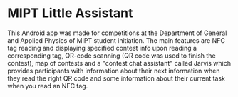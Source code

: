 # MIPT Little Assistant
This Android app was made for competitions at the Department of General and Applied Physics of MIPT student initiation. The main features are NFC tag reading and displaying specified contest info upon reading a corresponding tag, QR-code scanning (QR code was used to finish the contest), map of contests and a "contest chat assistant" called Jarvis which provides participants with information about their next information when they read the right QR code and some information about their current task when you read an NFC tag.
